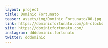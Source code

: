 ```yaml
---
layout: project
title: Dominic Fortunato
teaser: assets/img/Dominic_Fortunato/00.jpg
link: https://dominicfortunato.com/p5-clocks
site: https://dominicfortunato.com/
instagram: ddddominic.fortunato
twitter: dddominic
---
```

